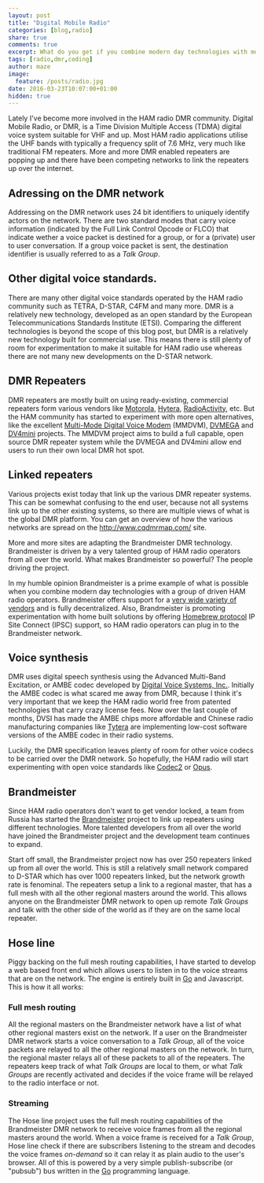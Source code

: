```yaml
---
layout: post
title: "Digital Mobile Radio"
categories: [blog,radio]
share: true
comments: true
excerpt: What do you get if you combine modern day technologies with motivated HAMs?
tags: [radio,dmr,coding]
author: maze
image:
  feature: /posts/radio.jpg
date: 2016-03-23T10:07:00+01:00
hidden: true
---
```

Lately I've become more involved in the HAM radio DMR community. Digital
Mobile Radio, or DMR, is a Time Division Multiple Access (TDMA) digital voice
system suitable for VHF and up. Most HAM radio applications utilise the UHF
bands with typically a frequency split of 7.6 MHz, very much like traditional
FM repeaters. More and more DMR enabled repeaters are popping up and there have
been competing networks to link the repeaters up over the internet.

## Adressing on the DMR network

Addressing on the DMR network uses 24 bit identifiers to uniquely identify
actors on the network. There are two standard modes that carry voice
information (indicated by the Full Link Control Opcode or FLCO) that indicate
wether a voice packet is destined for a group, or for a (private) user to user
conversation. If a group voice packet is sent, the destination identifier is
usually referred to as a *Talk Group*.

## Other digital voice standards.

There are many other digital voice standards operated by the HAM radio
community such as TETRA, D-STAR, C4FM and many more. DMR is a relatively new
technology, developed as an open standard by the European Telecommunications
Standards Institute (ETSI). Comparing the different technologies is beyond
the scope of this blog post, but DMR is a relatively new technology built
for commercial use. This means there is still plenty of room for
experimentation to make it suitable for HAM radio use whereas there are not
many new developments on the D-STAR network.

## DMR Repeaters

DMR repeaters are mostly built on using ready-existing, commercial repeaters
form various vendors like [Motorola][], [Hytera][], [RadioActivity][], etc.
But the HAM community has started to experiment with more open alternatives,
like the excellent [Multi-Mode Digital Voice Modem][] (MMDVM), [DVMEGA][]
and [DV4mini][] projects. The MMDVM project aims to build a full capable,
open source DMR repeater system while the DVMEGA and DV4mini allow end users
to run their own local DMR hot spot.

## Linked repeaters

Various projects exist today that link up the various DMR repeater systems.
This can be somewhat confusing to the end user, because not all systems link up
to the other existing systems, so there are multiple views of what is the
global DMR platform. You can get an overview of how the various networks are
spread on the http://www.cqdmrmap.com/ site.

More and more sites are adapting the Brandmeister DMR technology. Brandmeister
is driven by a very talented group of HAM radio operators from all over the
world. What makes Brandmeister so powerful? The people driving the project.

In my humble opinion Brandmeister is a prime example of what is possible
when you combine modern day technologies with a group of driven HAM radio
operators. Brandmeister offers support for a [very wide variety of
vendors](http://www.dstar.su/tools/panel/list.htm) and is fully decentralized.
Also, Brandmeister is promoting experimentation with home built solutions by
offering [Homebrew protocol](https://bm.pd0zry.nl/index.php/Protocols) IP
Site Connect (IPSC) support, so HAM radio operators can plug in to the
Brandmeister network.

## Voice synthesis

DMR uses digital speech synthesis using the Advanced Multi-Band Excitation, or
AMBE codec developed by [Digital Voice Systems, Inc.](http://www.dvsinc.com).
Initially the AMBE codec is what scared me away from DMR, because I think it's
very important that we keep the HAM radio world free from patented technologies
that carry crazy license fees. Now over the last couple of months, DVSI has
made the AMBE chips more affordable and Chinese radio manufacturing companies
like [Tytera][] are implementing low-cost software versions of the AMBE codec
in their radio systems.

Luckily, the DMR specification leaves plenty of room for other voice codecs to
be carried over the DMR network. So hopefully, the HAM radio will start
experimenting with open voice standards like [Codec2][] or [Opus][].

## Brandmeister

Since HAM radio operators don't want to get vendor locked, a team from Russia
has started the [Brandmeister][] project to link up repeaters using different
technologies. More talented developers from all over the world have joined the
Brandmeister project and the development team continues to expand.

Start off small, the Brandmeister project now has over 250 repeaters linked up
from all over the world. This is still a relatively small network compared to
D-STAR which has over 1000 repeaters linked, but the network growth rate is
fenominal. The repeaters setup a link to a regional master, that
has a full mesh with all the other regional masters around the world. This
allows anyone on the Brandmeister DMR network to open up remote *Talk Groups* 
and talk with the other side of the world as if they are on the same local
repeater.

## Hose line

Piggy backing on the full mesh routing capabilities, I have started to develop
a web based front end which allows users to listen in to the voice streams that
are on the network. The engine is entirely built in [Go][] and Javascript. This
is how it all works:

### Full mesh routing

All the regional masters on the Brandmeister network have a list of what other
regional masters exist on the network. If a user on the Brandmeister DMR network
starts a voice conversation to a *Talk Group*, all of the voice packets are
relayed to all the other regional masters on the network. In turn, the regional
master relays all of these packets to all of the repeaters. The repeaters keep
track of what *Talk Groups* are local to them, or what *Talk Groups* are recently
activated and decides if the voice frame will be relayed to the radio interface
or not.

### Streaming

The Hose line project uses the full mesh routing capabilities of the
Brandmeister DMR network to receive voice frames from all the regional masters
around the world. When a voice frame is received for a *Talk Group*, Hose line
check if there are subscribers listening to the stream and decodes the voice
frames *on-demand* so it can relay it as plain audio to the user's browser. All
of this is powered by a very simple publish-subscribe (or "pubsub") bus written
in the [Go][] programming language.

[Motorola]: http://www.motorolasolutions.com/en_us/products/mototrbo-systems/infrastructure.html
[Hytera]: http://www.hytera-mobilfunk.com/dmr/
[RadioActivity]: http://www.radioactivity-tlc.com
[Multi-Mode Digital Voice Modem]: http://mmdvm.blogspot.com
[DVMEGA]: http://www.dvmega.auria.nl
[DV4mini]: http://www.g0hwc.com/dv4mini.html
[Tytera]: http://www.tyt888.com/
[Codec2]: http://www.rowetel.com/blog/?page_id=452
[Opus]: https://www.opus-codec.org/
[Brandmeister]: http://www.brandmeister.network/
[Go]: http://golang.org/

